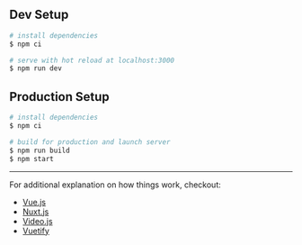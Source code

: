 ## Dev Setup

``` bash
# install dependencies
$ npm ci

# serve with hot reload at localhost:3000
$ npm run dev
```

## Production Setup

```bash
# install dependencies
$ npm ci

# build for production and launch server
$ npm run build
$ npm start
```

---

For additional explanation on how things work, checkout: 
- [Vue.js](https://vuejs.org/v2/guide/)
- [Nuxt.js](https://nuxtjs.org)
- [Video.js](https://docs.videojs.com/)
- [Vuetify](https://vuetifyjs.com/)
